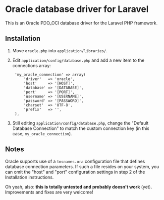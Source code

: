 Oracle database driver for Laravel
==================================

This is an Oracle PDO_OCI database driver for the Laravel PHP framework.

## Installation ##

1. Move `oracle.php` into `application/libraries/`.
2. Edit `application/config/database.php` and add a new item to the connections array:
    
        'my_oracle_connection' => array(
            'driver'   => 'oracle',
            'host'     => '[HOST]',
            'database' => '[DATABASE]',
            'port'     => '[PORT]',
            'username' => '[USERNAME]',
            'password' => '[PASSWORD]',
            'charset'  => 'UTF-8',
            'prefix'   => '',
        ),
        
3. Still editing `application/config/database.php`, change the "Default Database Connection" to match the custom connection key (in this case, `my_oracle_connection`).

## Notes ##

Oracle supports use of a `tnsnames.ora` configuration file that defines database connection parameters. If such a file resides on your system, you can omit the "host" and "port" configuration settings in step 2 of the Installation instructions.

Oh yeah, also: **this is totally untested and probably doesn't work** (yet). Improvements and fixes are very welcome!